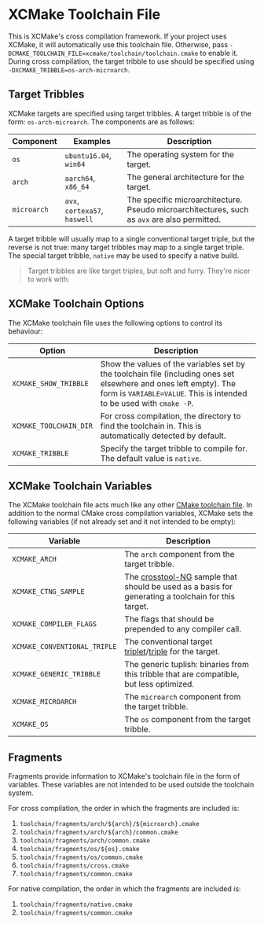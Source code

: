 # XCMake Toolchain File
This is XCMake's cross compilation framework. If your project uses XCMake, it will automatically use this toolchain
file. Otherwise, pass `-DCMAKE_TOOLCHAIN_FILE=xcmake/toolchain/toolchain.cmake` to enable it. During cross compilation,
the target tribble to use should be specified using `-DXCMAKE_TRIBBLE=os-arch-microarch`.

## Target Tribbles
XCMake targets are specified using target tribbles. A target tribble is of the form: `os-arch-microarch`.
The components are as follows:

 Component   | Examples                      | Description
-------------|-------------------------------|-------------
 `os`        | `ubuntu16.04`, `win64`        | The operating system for the target.
 `arch`      | `aarch64`, `x86_64`           | The general architecture for the target.
 `microarch` | `avx`, `cortexa57`, `haswell` | The specific microarchitecture. Pseudo microarchitectures, such as `avx` are also permitted.

A target tribble will usually map to a single conventional target triple, but the reverse is not true: many target
tribbles may map to a single target triple. The special target tribble, `native` may be used to specify a native build.

> Target tribbles are like target triples, but soft and furry. They're nicer to work with.

## XCMake Toolchain Options
The XCMake toolchain file uses the following options to control its behaviour:

 Option                 | Description
------------------------|-------------
 `XCMAKE_SHOW_TRIBBLE`  | Show the values of the variables set by the toolchain file (including ones set elsewhere and ones left empty). The form is `VARIABLE=VALUE`. This is intended to be used with `cmake -P`.
 `XCMAKE_TOOLCHAIN_DIR` | For cross compilation, the directory to find the toolchain in. This is automatically detected by default.
 `XCMAKE_TRIBBLE`       | Specify the target tribble to compile for. The default value is `native`.

## XCMake Toolchain Variables
The XCMake toolchain file acts much like any other
[CMake toolchain file](https://cmake.org/Wiki/CMake_Cross_Compiling#The_toolchain_file). In addition to the normal CMake
cross compilation variables, XCMake sets the following variables (if not already set and it not intended to be empty):

 Variable                     | Description
------------------------------|-------------
 `XCMAKE_ARCH`                | The `arch` component from the target tribble.
 `XCMAKE_CTNG_SAMPLE`         | The [crosstool-NG](http://crosstool-ng.github.io/) sample that should be used as a basis for generating a toolchain for this target.
 `XCMAKE_COMPILER_FLAGS`      | The flags that should be prepended to any compiler call.
 `XCMAKE_CONVENTIONAL_TRIPLE` | The conventional target [triplet](http://wiki.osdev.org/Target_Triplet)/[triple](https://clang.llvm.org/docs/CrossCompilation.html) for the target.
 `XCMAKE_GENERIC_TRIBBLE`     | The generic tuplish: binaries from this tribble that are compatible, but less optimized. 
 `XCMAKE_MICROARCH`           | The `microarch` component from the target tribble.
 `XCMAKE_OS`                  | The `os` component from the target tribble.

## Fragments
Fragments provide information to XCMake's toolchain file in the form of variables. These variables are not intended to
be used outside the toolchain system.

For cross compilation, the order in which the fragments are included is:
1. `toolchain/fragments/arch/${arch}/${microarch}.cmake`
2. `toolchain/fragments/arch/${arch}/common.cmake`
2. `toolchain/fragments/arch/common.cmake`
4. `toolchain/fragments/os/${os}.cmake`
5. `toolchain/fragments/os/common.cmake`
6. `toolchain/fragments/cross.cmake`
7. `toolchain/fragments/common.cmake`

For native compilation, the order in which the fragments are included is:
1. `toolchain/fragments/native.cmake`
2. `toolchain/fragments/common.cmake`
